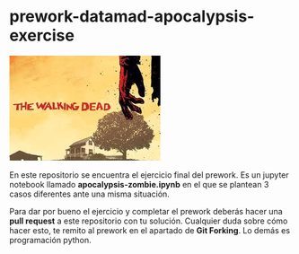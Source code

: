 # prework-datamad-apocalypsis-exercise

![](./images/thewalkingdead.jpeg)

En este repositorio se encuentra el ejercicio final del prework. Es un jupyter notebook llamado **apocalypsis-zombie.ipynb** en el que se plantean 3 casos diferentes ante una misma situación. 

Para dar por bueno el ejercicio y completar el prework deberás hacer una **pull request** a este repositorio con tu solución. Cualquier duda sobre cómo hacer esto, te remito al prework en el apartado de **Git Forking**. Lo demás es programación python. 